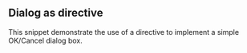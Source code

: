 ## Dialog as directive

This snippet demonstrate the use of a directive to implement a simple OK/Cancel dialog box.
